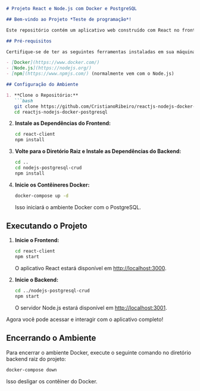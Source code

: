 ```markdown
# Projeto React e Node.js com Docker e PostgreSQL

## Bem-vindo ao Projeto *Teste de programação*!

Este repositório contém um aplicativo web construído com React no frontend, Node.js no backend e utiliza Docker para gerenciar o ambiente de um banco de dados PostgreSQL.

## Pré-requisitos

Certifique-se de ter as seguintes ferramentas instaladas em sua máquina antes de começar:

- [Docker](https://www.docker.com/)
- [Node.js](https://nodejs.org/)
- [npm](https://www.npmjs.com/) (normalmente vem com o Node.js)

## Configuração do Ambiente

1. **Clone o Repositório:**
   ```bash
   git clone https://github.com/CristianoRibeiro/reactjs-nodejs-docker-postgresql.git
   cd reactjs-nodejs-docker-postgresql
   ```

2. **Instale as Dependências do Frontend:**
   ```bash
   cd react-client
   npm install
   ```

3. **Volte para o Diretório Raiz e Instale as Dependências do Backend:**
   ```bash
   cd ..
   cd nodejs-postgresql-crud
   npm install
   ```

4. **Inicie os Contêineres Docker:**
   ```bash
   docker-compose up -d
   ```

   Isso iniciará o ambiente Docker com o PostgreSQL.

## Executando o Projeto

1. **Inicie o Frontend:**
   ```bash
   cd react-client
   npm start
   ```

   O aplicativo React estará disponível em [http://localhost:3000](http://localhost:3000).

2. **Inicie o Backend:**
   ```bash
   cd ../nodejs-postgresql-crud
   npm start
   ```

   O servidor Node.js estará disponível em [http://localhost:3001](http://localhost:3001).

Agora você pode acessar e interagir com o aplicativo completo!

## Encerrando o Ambiente

Para encerrar o ambiente Docker, execute o seguinte comando no diretório backend raiz do projeto:

```bash
docker-compose down
```

Isso desligar os contêiner do Docker.

```